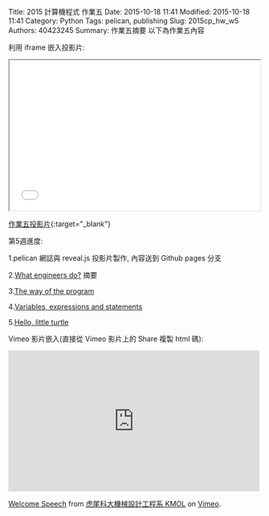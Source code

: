 Title: 2015 計算機程式 作業五
Date: 2015-10-18 11:41
Modified: 2015-10-18 11:41
Category: Python
Tags: pelican, publishing
Slug: 2015cp_hw_w5
Authors: 40423245
Summary: 作業五摘要
以下為作業五內容

利用 iframe 嵌入投影片:

<iframe src="40423245_cp_w5.html" width="500" height="300"></iframe>

[作業五投影片](40423245_cp_w5.html){:target="_blank"}

第5週進度:

1.pelican 網誌與 reveal.js 投影片製作, 內容送到 Github pages 分支

2.<a href="http://www.sciencedirect.com/science/article/pii/B9780815514473500029">What engineers do?</a>
摘要

3.<a href="http://openbookproject.net/thinkcs/python/english3e/way_of_the_program.html">The way of the program</a>

4.<a href="http://openbookproject.net/thinkcs/python/english3e/variables_expressions_statements.html">Variables, expressions and statements</a>

5.<a href="http://openbookproject.net/thinkcs/python/english3e/hello_little_turtles.html">Hello, little turtle</a>



Vimeo 影片嵌入(直接從 Vimeo 影片上的 Share 複製 html 碼):

<iframe src="https://player.vimeo.com/video/137724068" width="500" height="281" frameborder="0" webkitallowfullscreen mozallowfullscreen allowfullscreen></iframe> <p><a href="https://vimeo.com/137724068">Welcome Speech</a> from <a href="https://vimeo.com/user24079973">虎尾科大機械設計工程系 KMOL</a> on <a href="https://vimeo.com">Vimeo</a>.</p>
